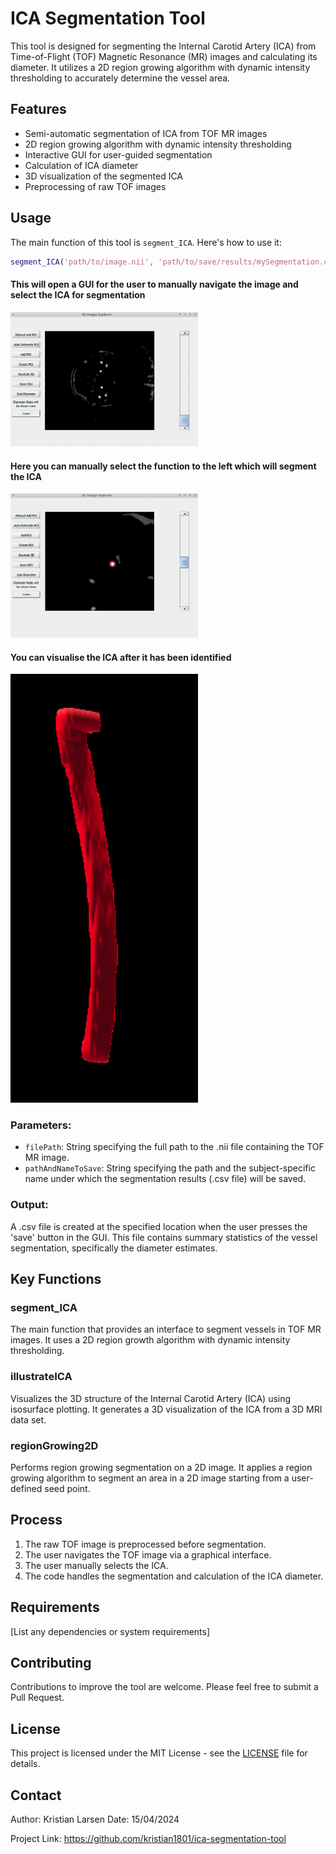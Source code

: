# ICA Segmentation Tool

This tool is designed for segmenting the Internal Carotid Artery (ICA) from Time-of-Flight (TOF) Magnetic Resonance (MR) images and calculating its diameter. It utilizes a 2D region growing algorithm with dynamic intensity thresholding to accurately determine the vessel area.

## Features

- Semi-automatic segmentation of ICA from TOF MR images
- 2D region growing algorithm with dynamic intensity thresholding
- Interactive GUI for user-guided segmentation
- Calculation of ICA diameter
- 3D visualization of the segmented ICA
- Preprocessing of raw TOF images

## Usage

The main function of this tool is `segment_ICA`. Here's how to use it:

```matlab
segment_ICA('path/to/image.nii', 'path/to/save/results/mySegmentation.csv')
```
#### This will open a GUI for the user to manually navigate the image and select the ICA for segmentation
<img src="gui.png" alt="gui Example" width="300"/>

#### Here you can manually select the function to the left which will segment the ICA
<img src="choose.png" alt="gui Example" width="300"/>

#### You can visualise the ICA after it has been identified
<img src="ica.png" alt="gui Example" width="300"/>


### Parameters:
- `filePath`: String specifying the full path to the .nii file containing the TOF MR image.
- `pathAndNameToSave`: String specifying the path and the subject-specific name under which the segmentation results (.csv file) will be saved.

### Output:
A .csv file is created at the specified location when the user presses the 'save' button in the GUI. This file contains summary statistics of the vessel segmentation, specifically the diameter estimates.

## Key Functions

### segment_ICA
The main function that provides an interface to segment vessels in TOF MR images. It uses a 2D region growth algorithm with dynamic intensity thresholding.

### illustrateICA
Visualizes the 3D structure of the Internal Carotid Artery (ICA) using isosurface plotting. It generates a 3D visualization of the ICA from a 3D MRI data set.

### regionGrowing2D
Performs region growing segmentation on a 2D image. It applies a region growing algorithm to segment an area in a 2D image starting from a user-defined seed point.

## Process

1. The raw TOF image is preprocessed before segmentation.
2. The user navigates the TOF image via a graphical interface.
3. The user manually selects the ICA.
4. The code handles the segmentation and calculation of the ICA diameter.

## Requirements

[List any dependencies or system requirements]

## Contributing

Contributions to improve the tool are welcome. Please feel free to submit a Pull Request.

## License

This project is licensed under the MIT License - see the [LICENSE](LICENSE) file for details.

## Contact

Author: Kristian Larsen
Date: 15/04/2024

Project Link: https://github.com/kristian1801/ica-segmentation-tool
